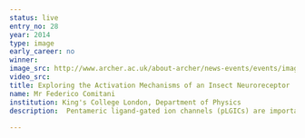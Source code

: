 ```yaml
---
status: live
entry_no: 28
year: 2014
type: image 
early_career: no 
winner: 
image_src: http://www.archer.ac.uk/about-archer/news-events/events/image-comp/gallery-2014/28_Entry_800.jpg
video_src: 
title: Exploring the Activation Mechanisms of an Insect Neuroreceptor
name: Mr Federico Comitani
institution: King's College London, Department of Physics
description:  Pentameric ligand-gated ion channels (pLGICs) are important neuroreceptors that mediate the fast communication between neurons by allowing ions to pass across the cell membrane in response to the binding of a small molecule, the neurotransmitter. Their malfunction is linked to serious neuronal disorders such as Alzheimer's disease and they are major drug target; in insects they are involved in insecticide resistance. Using a novel computational technique for accelerating rare events, "funnel metadynamics", we simulated binding and unbinding events of the neurotransmitter GABA to the fruit fly RDL receptor&colon; the part of this system containing the binding site is shown in blue. The orange funnel represents a restraining potential that restricts the exploration of GABA in the solvent outside the protein, allowing for accurate estimations of the energy of binding. Sequential snapshots of GABA, coloured from red to violet, suggest a possible unbinding path. The image was generated with VMD v1.9.2.
  
---
```

